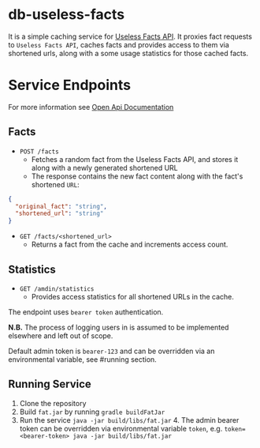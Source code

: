 # db-useless-facts

It is a simple caching service for [Useless Facts API](https://uselessfacts.jsph.pl).
It proxies fact requests to `Useless Facts API`,
caches facts and provides access to them via shortened urls, along with a some usage statistics for those cached facts.

# Service Endpoints
For more information see [Open Api Documentation](src/main/resources/openapi/documentation.yaml)
## Facts
- `POST /facts`
  - Fetches a random fact from the Useless Facts API, and stores it along with a newly generated shortened URL
  - The response contains the new fact content along with the fact's shortened `URL`:
```json
{
  "original_fact": "string",
  "shortened_url": "string"
}
```
- `GET /facts/<shortened_url>`
  - Returns a fact from the cache and increments access count.

## Statistics
- `GET /amdin/statistics`
  - Provides access statistics for all shortened URLs in the cache.

The endpoint uses `bearer token` authentication. 

**N.B.** The process of logging users in is assumed to be implemented elsewhere
and left out of scope.

Default admin token is `bearer-123` and can be overridden via an environmental variable, see #running section.

## Running Service
1. Clone the repository
2. Build `fat.jar` by running `gradle buildFatJar`
3. Run the service `java -jar build/libs/fat.jar`
   4. The admin bearer token can be overridden via environmental variable `token`, e.g.
   `token=<bearer-token> java -jar build/libs/fat.jar`